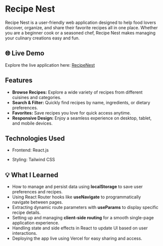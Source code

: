 # Recipe Nest

Recipe Nest is a user-friendly web application designed to help food lovers discover, organize, and share their favorite recipes all in one place. Whether you are a beginner cook or a seasoned chef, Recipe Nest makes managing your culinary creations easy and fun.

## 🌐 Live Demo

Explore the live application here: [RecipeNest](https://recipe-nest-xi.vercel.app/)


## Features

- **Browse Recipes:** Explore a wide variety of recipes from different cuisines and categories.
- **Search & Filter:** Quickly find recipes by name, ingredients, or dietary preferences.
- **Favorites:** Save recipes you love for quick access anytime.
- **Responsive Design:** Enjoy a seamless experience on desktop, tablet, and mobile devices.

## Technologies Used

- Frontend: React.js 

- Styling: Tailwind CSS 

## 💡 What I Learned

- How to manage and persist data using **localStorage** to save user preferences and recipes.
- Using React Router hooks like **useNavigate** to programmatically navigate between pages.
- Extracting dynamic route parameters with **useParams** to display specific recipe details.
- Setting up and managing **client-side routing** for a smooth single-page application experience.
- Handling state and side effects in React to update UI based on user interactions.
- Deploying the app live using Vercel for easy sharing and access.

